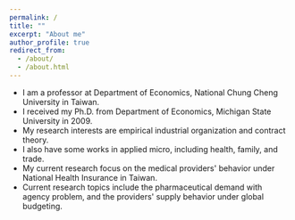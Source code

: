 ```yaml
---
permalink: /
title: ""
excerpt: "About me"
author_profile: true
redirect_from:
  - /about/
  - /about.html
---
```


* I am a professor at Department of Economics, National Chung Cheng University in Taiwan.
* I received my Ph.D. from Department of Economics, Michigan State University in 2009.
* My research interests are empirical industrial organization and contract theory.
* I also have some works in applied micro, including health, family, and trade.
* My current research focus on the medical providers' behavior under National Health Insurance in Taiwan.
* Current research topics include the pharmaceutical demand with agency problem, and the providers' supply behavior under global budgeting. 
